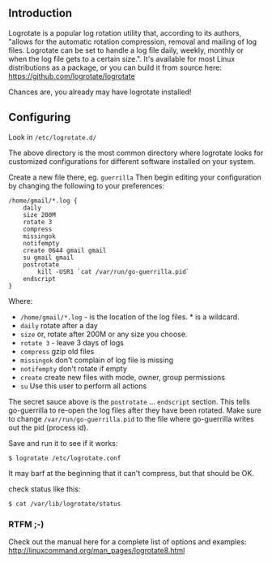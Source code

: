 ## Introduction

Logrotate is a popular log rotation utility that, according to its authors, "allows for the automatic rotation compression, removal and mailing of log files. Logrotate can be set to handle a log file daily, weekly, monthly or when the log file gets to a certain size.". It's available for most Linux distributions as a package, or you can build it from source here: https://github.com/logrotate/logrotate

Chances are, you already may have logrotate installed!

## Configuring

Look in `/etc/logrotate.d/`

The above directory is the most common directory where logrotate looks for customized configurations for different software installed on your system. 

Create a new file there, eg. `guerrilla` Then begin editing your configuration by changing the following to your preferences:

```
/home/gmail/*.log {
    daily
    size 200M
    rotate 3
    compress
    missingok
    notifempty
    create 0644 gmail gmail
    su gmail gmail
    postrotate
        kill -USR1 `cat /var/run/go-guerrilla.pid`
    endscript
}
```

Where:

* `/home/gmail/*.log` - is the location of the log files. * is a wildcard.
* `daily` rotate after a day
* `size` or, rotate after 200M or any size you choose. 
* `rotate 3` - leave 3 days of logs
* `compress` gzip old files
* `missingok` don't complain of log file is missing
* `notifempty` don't rotate if empty
* `create` create new files with mode, owner, group permissions
* `su` Use this user to perform all actions

The secret sauce above is the `postrotate` ... `endscript` section. This tells go-guerrilla to re-open the log files after they have been rotated. Make sure to change `/var/run/go-guerrilla.pid` to the file where go-guerrilla writes out the pid (process id).

Save and run it to see if it works:

    $ logrotate /etc/logrotate.conf

It may barf at the beginning that it can't compress, but that should be OK.

check status like this:

    $ cat /var/lib/logrotate/status 

### RTFM ;-)
Check out the manual here for a complete list of options and examples: http://linuxcommand.org/man_pages/logrotate8.html